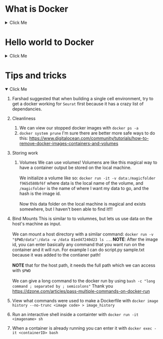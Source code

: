 # What is Docker
<details>
    <summary>Click Me</summary>
    
First what is a container? https://www.docker.com/resources/what-container
A unit of software that has the code and all its dependencies on all environments. A Docker container image has the code, runtime, system tools, system libraries and settings all in one place. 
    
Seems like it is almost a virtual environment, with subtle differences. The end result however is to take dependencies, and smoosh them together with code, all inside a container for easy runtime :)
</details>

# Hello world to Docker
<details>
    <summary>Click Me</summary>
    
1. https://docs.docker.com/get-started/#download-and-install-docker
    
    Dockerfile: 
    * We build on top of the `FROM`. 
    * We work in `WORKDIR`
    * We allow access through `ENV`
    * We can copy something and put it into the container?
    * Then we use `RUN` to run stuff on the shell. Npm is a node package manager.
    * Dockerignore files, they denote what files for docker to completely ignore (very similar to gitignore in fact I think they are called the same thing)
    * `CMD` gives a default command for the image to run. ["node", "src/server.js"]

    Getting started website: https://docs.docker.com/get-started/02_our_app/
    Getting started github: https://github.com/docker/getting-started

1. Sample Application: https://docs.docker.com/get-started/02_our_app/
    * We get a base image, we copy the current repo into the container, then we can install extra applications into the container, and finally we run a default command. On our commandline we dimply type `docker build -t getting-started .` which builds the container, tags it getting-started, and tells it where the Dockerfile is located.
    * We then run 
    * `docker run -dp 3000:3000 getting-started`, to attach port 3000 to port 3000 and we know what container to run. The d runs this as detatched in the background.

1. Update the application: https://docs.docker.com/get-started/03_updating_app/
    * Just gotta update the script on the local machine, run a new docker build, and then run it. We get an error because the old container is still running, lets fix that.
    * To see all the dockers running, do `docker ps`, the first column is the container ID. Just plug that into `docker stop <container ID>` and voila. We can see all existing dockers with `docker ps -a`. Can rm all of them with 
    * `docker rm $(docker ps -a -f status=exited -q)`
    * We also need to remove it with `docker rm <container ID>` but IDK what that is about.

</details>

# Tips and tricks
<details open>
    <summary>Click Me</summary>
   
1. Farshad suggested that when building a single cell environment, try to get a docker working for `Seurat` first because it has a crazy list of dependancies.
    
1. Cleanliness
    1. We can view our stopped docker images with `docker ps -a`
    1. `docker system prune` I'm sure there are better more safe ways to do this: https://www.digitalocean.com/community/tutorials/how-to-remove-docker-images-containers-and-volumes

1. Storing work
    1. Volumes
We can use volumes! Volumens are like this magical way to have a container output be stored on the local machine. <br><br> We initialize a volume like so: `docker run -it -v data:/magicfolder f965d580bf6f` where data is the local name of the volume, and `/magicfolder` is the name of where I want my data to go, and the hash is the image id. <br><br>Now this data folder on the local machine is magical and exists somewhere, but I haven't been able to find it!!!

1. Bind Mounts
This is similar to to volumnes, but lets us use data on the host's machine as input.<br><br>We can mount a host directory with a similar command: `docker run -v "$PWD/data":/data -w /data 81ed47240d23 ls ..`. **NOTE**: After the image id, you can enter basically any command that you want run on the container and it will run. For example I can do script.py sample.txt because it was added to the contianer path!<br><br>**NOTE** that for the host path, it needs the full path which we can access with `$PWD`<br><br>We can give a long command to the docker run by using `bash -c "long command ; separated by ; semicolons"` Thank you https://dzone.com/articles/pass-multiple-commands-on-docker-run    
    
1. View what commands were used to make a Dockerfile with 
`docker image history --no-trunc <image code> > image_history`
1. Run an interactive shell inside a containter with `docker run -it <imagename> sh`
1. When a container is already running you can enter it with `docker exec -it <containerID> bash`
    
</details>
